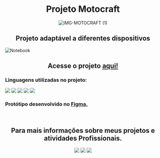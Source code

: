 <h1 align="center" >Projeto Motocraft</h1>

<p align="center">
  <img src="https://github.com/MariaClDev/Projeto-Motocraft/assets/163427241/b45cc362-290e-402f-b982-d993c13ac181" alt="IMG-MOTOCRAFT (1)">

  <h2 align="center">Projeto adaptável a diferentes dispositivos</h2>
  
  <img src="https://github.com/MariaClDev/Projeto-Motocraft/assets/163427241/7cc961e2-bca3-40d0-bd52-b3d6e073d134" alt="Notebook">
</p>

<h2 align="center" >Acesse o projeto  <a href="https://mariacldev.github.io/Projeto-Motocraft/"> aqui!</a></h2>

<h3>Linguagens utilizadas no projeto:</h3>
<p float="left">
  <img src="https://img.shields.io/badge/HTML5-E34F26?style=for-the-badge&logo=html5&logoColor=white" />
  <img src="https://img.shields.io/badge/CSS3-1572B6?style=for-the-badge&logo=css3&logoColor=white" />
  <img src="https://img.shields.io/badge/JavaScript-F7DF1E?style=for-the-badge&logo=javascript&logoColor=black" />
  <img src="https://img.shields.io/badge/PHP-777BB4?style=for-the-badge&logo=php&logoColor=white" />
  <img src="https://img.shields.io/badge/GIT-E44C30?style=for-the-badge&logo=git&logoColor=white" />
</p>


<h3>Protótipo desenvolvido no <a href="https://www.figma.com/design/Yb9IBH56g7T1hdIyZ3BMNO/Desafios---CodeLab?node-id=1883-2&t=JxUS1sDfvDPH5cov-0">Figma.</a></h3>
<br>
<h2 align="center" >Para mais informações sobre meus projetos e atividades Profissionais.</h2>

<p align="center" float="left">
<img src= "https://img.shields.io/badge/LinkedIn-0077B5?style=for-the-badge&logo=linkedin&logoColor=white" />
<img src= "https://img.shields.io/badge/Gmail-D14836?style=for-the-badge&logo=gmail&logoColor=white" />
<img src="https://img.shields.io/badge/Dribbble-EA4C89?style=for-the-badge&logo=dribbble&logoColor=white" />
</p>
